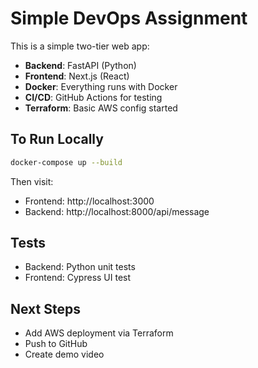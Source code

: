 # Simple DevOps Assignment

This is a simple two-tier web app:
- **Backend**: FastAPI (Python)
- **Frontend**: Next.js (React)
- **Docker**: Everything runs with Docker
- **CI/CD**: GitHub Actions for testing
- **Terraform**: Basic AWS config started

## To Run Locally

```bash
docker-compose up --build
```

Then visit:
- Frontend: http://localhost:3000
- Backend: http://localhost:8000/api/message

## Tests

- Backend: Python unit tests
- Frontend: Cypress UI test

## Next Steps

- Add AWS deployment via Terraform
- Push to GitHub
- Create demo video
